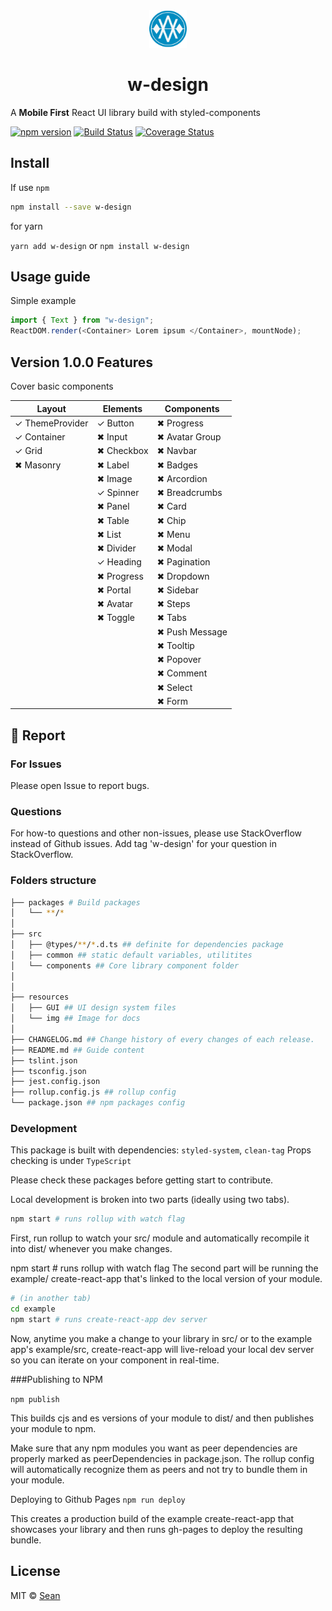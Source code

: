 <div align="center">
 <img height="60" width="60" src="resources/img/logo.png">
 <h1>w-design</h1>
</div>

A **Mobile First** React UI library build with styled-components

[![npm version](https://badge.fury.io/js/w-design.svg)](https://badge.fury.io/js/w-design)
[![Build Status](https://travis-ci.org/we-mak/w-design.svg?branch=master)](https://travis-ci.org/we-mak/w-design)
[![Coverage Status](https://coveralls.io/repos/github/we-mak/w-design/badge.svg?branch=master)](https://coveralls.io/github/we-mak/w-design?branch=master)

## Install

If use `npm`

```sh
npm install --save w-design
```

for yarn

`yarn add w-design` or `npm install w-design`

## Usage guide

Simple example

```js
import { Text } from "w-design";
ReactDOM.render(<Container> Lorem ipsum </Container>, mountNode);
```

## Version 1.0.0 Features

Cover basic components

| Layout          | Elements   | Components     |
| --------------- | ---------- | -------------- |
| ✓ ThemeProvider | ✓ Button   | ✖ Progress     |
| ✓ Container     | ✖ Input    | ✖ Avatar Group |
| ✓ Grid          | ✖ Checkbox | ✖ Navbar       |
| ✖ Masonry       | ✖ Label    | ✖ Badges       |
|                 | ✖ Image    | ✖ Arcordion    |
|                 | ✓ Spinner  | ✖ Breadcrumbs  |
|                 | ✖ Panel    | ✖ Card         |
|                 | ✖ Table    | ✖ Chip         |
|                 | ✖ List     | ✖ Menu         |
|                 | ✖ Divider  | ✖ Modal        |
|                 | ✓ Heading  | ✖ Pagination   |
|                 | ✖ Progress | ✖ Dropdown     |
|                 | ✖ Portal   | ✖ Sidebar      |
|                 | ✖ Avatar   | ✖ Steps        |
|                 | ✖ Toggle   | ✖ Tabs         |
|                 |            | ✖ Push Message |
|                 |            | ✖ Tooltip      |
|                 |            | ✖ Popover      |
|                 |            | ✖ Comment      |
|                 |            | ✖ Select       |
|                 |            | ✖ Form         |

## 🐞 Report

### For Issues

Please open Issue to report bugs.

### Questions

For how-to questions and other non-issues, please use StackOverflow instead of Github issues. Add tag 'w-design' for your question in StackOverflow.

### Folders structure

```sh
├── packages # Build packages
│   └── **/*
│
├── src
│   ├── @types/**/*.d.ts ## definite for dependencies package
│   ├── common ## static default variables, utilitites
│   └── components ## Core library component folder
│
│
├── resources
│   ├── GUI ## UI design system files
│   └── img ## Image for docs
│
├── CHANGELOG.md ## Change history of every changes of each release.
├── README.md ## Guide content
├── tslint.json
├── tsconfig.json
├── jest.config.json
├── rollup.config.js ## rollup config
└── package.json ## npm packages config
```

### Development

This package is built with dependencies: `styled-system`, `clean-tag`
Props checking is under `TypeScript`

Please check these packages before getting start to contribute.

Local development is broken into two parts (ideally using two tabs).

```sh
npm start # runs rollup with watch flag
```

First, run rollup to watch your src/ module and automatically recompile it into dist/ whenever you make changes.

npm start # runs rollup with watch flag
The second part will be running the example/ create-react-app that's linked to the local version of your module.

```sh
# (in another tab)
cd example
npm start # runs create-react-app dev server
```

Now, anytime you make a change to your library in src/ or to the example app's example/src, create-react-app will live-reload your local dev server so you can iterate on your component in real-time.

###Publishing to NPM

`npm publish`

This builds cjs and es versions of your module to dist/ and then publishes your module to npm.

Make sure that any npm modules you want as peer dependencies are properly marked as peerDependencies in package.json. The rollup config will automatically recognize them as peers and not try to bundle them in your module.

Deploying to Github Pages
`npm run deploy`

This creates a production build of the example create-react-app that showcases your library and then runs gh-pages to deploy the resulting bundle.

## License

MIT © [Sean](https://github.com/we-mak)
